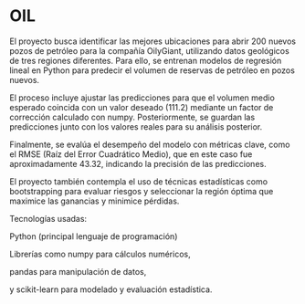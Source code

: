 # OIL
El proyecto busca identificar las mejores ubicaciones para abrir 200 nuevos pozos de petróleo para la compañía OilyGiant, utilizando datos geológicos de tres regiones diferentes. Para ello, se entrenan modelos de regresión lineal en Python para predecir el volumen de reservas de petróleo en pozos nuevos.

El proceso incluye ajustar las predicciones para que el volumen medio esperado coincida con un valor deseado (111.2) mediante un factor de corrección calculado con numpy. Posteriormente, se guardan las predicciones junto con los valores reales para su análisis posterior.

Finalmente, se evalúa el desempeño del modelo con métricas clave, como el RMSE (Raíz del Error Cuadrático Medio), que en este caso fue aproximadamente 43.32, indicando la precisión de las predicciones.

El proyecto también contempla el uso de técnicas estadísticas como bootstrapping para evaluar riesgos y seleccionar la región óptima que maximice las ganancias y minimice pérdidas.

Tecnologías usadas:

Python (principal lenguaje de programación)

Librerías como numpy para cálculos numéricos,

pandas para manipulación de datos,

y scikit-learn para modelado y evaluación estadística.
